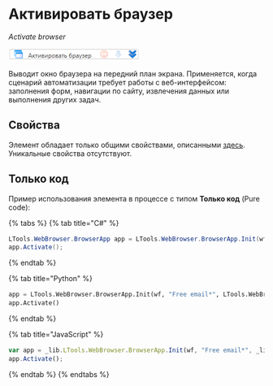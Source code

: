 # Активировать браузер

*Activate browser*

![](<../../../.gitbook/assets/image (98).png>)
 
Выводит окно браузера на передний план экрана. Применяется, когда сценарий автоматизации требует работы с веб-интерфейсом: заполнения форм, навигации по сайту, извлечения данных или выполнения других задач.

## Свойства
Элемент обладает только общими свойствами, описанными [здесь](https://docs.primo-rpa.ru/primo-rpa/primo-studio/process/elements#svoistva-elementa). Уникальные свойства отсутствуют.

## Только код
Пример использования элемента в процессе с типом **Только код** (Pure code):

{% tabs %}
{% tab title="C#" %}
```csharp
LTools.WebBrowser.BrowserApp app = LTools.WebBrowser.BrowserApp.Init(wf, "Free email*", LTools.WebBrowser.Model.BrowserTypes_Short.IE);
app.Activate();
```
{% endtab %}

{% tab title="Python" %}
```python
app = LTools.WebBrowser.BrowserApp.Init(wf, "Free email*", LTools.WebBrowser.Model.BrowserTypes_Short.IE)
app.Activate()
```
{% endtab %}

{% tab title="JavaScript" %}
```javascript
var app = _lib.LTools.WebBrowser.BrowserApp.Init(wf, "Free email*", _lib.LTools.WebBrowser.Model.BrowserTypes_Short.IE);
app.Activate();
```
{% endtab %}
{% endtabs %}
